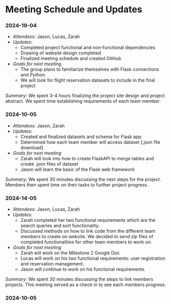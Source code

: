 # Meeting Schedule and Updates

### 2024-19-04
- *Attendees*: Jason, Lucas, Zarah
- *Updates*:
  - Completed project functional and non-functional dependencies
  - Drawing of website design completed
  - Finalized meeting schedule and created GitHub
- *Goals for next meeting*
  - The group plans to familiarize themselves with Flask connections and Python.
  - We will look for flight reservation datasets to include in the final project

_Summary_: We spent 3-4 hours finalizing the project site design and project abstract. We spent time establishing requirements of each team member.

### 2024-10-05
- *Attendees*: Jason, Zarah
- *Updates*:
  - Created and finalized datasets and schema for Flask app. 
  - Determined how each team member will access dataset [.json file download]
- *Goals for next meeting*
  - Zarah will look into how to create FlaskAPI to merge tables and create .json files of dataset
  - Jason will learn the basic of the Flask web framework

_Summary_: We spent 30 minutes discussing the next steps for the project. Members then spent time on their tasks to further project progress.
### 2024-14-05
- *Attendees*: Jason, Lucas, Zarah
- *Updates*:
  - Zarah completed her two functional requirements which are the search queries and sort functionality. 
  - Discussed methods on how to link code from the different team members to create on website. We decided to send zip files of completed functionalities for other team members to work on.
- *Goals for next meeting*
  - Zarah will work on the Milestone 2 Google Doc
  - Lucas will work on his two functional requirements: user registration and reservation management.
  - Jason will continue to work on his functional requirements.

_Summary_: We spent 30 minutes discussing the steps to link members projects. This meeting served as a check in to see each members progress.

### 2024-10-05
